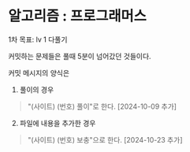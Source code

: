 # 알고리즘 : 프로그래머스
1차 목표: lv 1 다풀기

커밋하는 문제들은 풀때 5분이 넘어갔던 것들이다.

커밋 메시지의 양식은
1. 풀이의 경우
> "(사이트) (번호) 풀이"로 한다. [2024-10-09 추가]

2. 파일에 내용을 추가한 경우
> "(사이트) (번호) 보충"으로 한다. [2024-10-23 추가]
